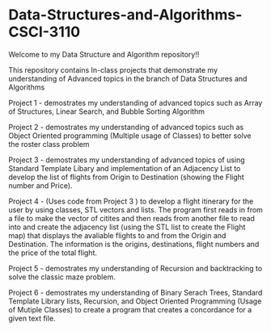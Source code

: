 # Data-Structures-and-Algorithms-CSCI-3110
Welcome to my Data Structure and Algorithm repository!!

This repository contains In-class projects that demonstrate my understanding of Advanced topics in the branch of Data Structures and Algorithms 

Project 1 - demostrates my understanding of advanced topics such as Array of Structures, Linear Search, and Bubble Sorting Algorithm 

Project 2 - demostrates my understanding of advanced topics such as Object Oriented programming (Multiple usage of Classes) to better solve the roster class problem 

Project 3 - demostrates my understanding of advanced topics of using Standard Template Libary and implementation of an Adjacency List to develop the list of flights from Origin to Destination (showing the Flight number and Price).

Project 4 - (Uses code from Project 3 ) to develop a flight itinerary for the user by using classes, STL vectors and lists. The program first reads in from a file to make the vector of citites and then reads from another file to read into and create the adjacency list (using the STL list to create the Flight map) that displays the avaliable flights to and from the Origin and Destination. The information is the origins, destinations, flight numbers and the price of the total flight. 

Project 5 - demostrates my understanding of Recursion and backtracking to solve the classic maze problem. 

Project 6 - demostrates my understanding of Binary Serach Trees, Standard Template Library lists, Recursion, and Object Oriented Programming (Usage of Mutiple Classes) to create a program that creates a concordance for a given text file.
